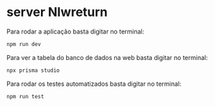 # server Nlwreturn

Para rodar a aplicação basta digitar no terminal:

~~~bash
npm run dev
~~~

Para ver a tabela do banco de dados na web basta digitar no terminal:

~~~bash
npx prisma studio
~~~

Para rodar os testes automatizados basta digitar no terminal:

~~~bash
npm run test
~~~
